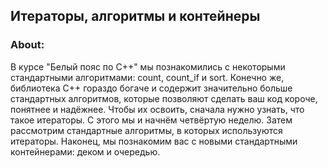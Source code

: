 ## Итераторы, алгоритмы и контейнеры

### About:
В курсе "Белый пояс по C++" мы познакомились с некоторыми стандартными алгоритмами: count, count_if и sort. Конечно же, библиотека C++ гораздо богаче и содержит значительно больше стандартных алгоритмов, которые позволяют сделать ваш код короче, понятнее и надёжнее. Чтобы их освоить, сначала нужно узнать, что такое итераторы. С этого мы и начнём четвёртую неделю. Затем рассмотрим стандартные алгоритмы, в которых используются итераторы. Наконец, мы познакомим вас с новыми стандартными контейнерами: деком и очередью.

